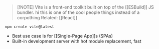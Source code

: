 
> [!NOTE] Vite is a front-end toolkit built on top of the [[ESBuild]] JS bundler.
> hi this is one of the cool people things instead of a corpothing 
> Related: [[React]]

```
npm create vite@latest
```


- Best use case is for [[Single-Page App]]s (SPAs)
- Built-in development server with hot module replacement, fast 
